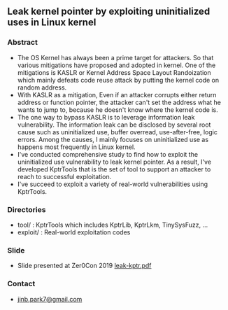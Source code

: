 ## Leak kernel pointer by exploiting uninitialized uses in Linux kernel

### Abstract

- The OS Kernel has always been a prime target for attackers.
  So that various mitigations have proposed and adopted in kernel.
  One of the mitigations is KASLR or Kernel Address Space Layout Randoization
  which mainly defeats code reuse attack by putting the kernel code on random address.
- With KASLR as a mitigation, Even if an attacker corrupts either return address or function pointer,
  the attacker can't set the address what he wants to jump to, because he doesn't know where the kernel code is.
- The one way to bypass KASLR is to leverage information leak vulnerability.
  The information leak can be disclosed by several root cause such as uninitialized use, buffer overread,
  use-after-free, logic errors. Among the causes, I mainly focuses on uninitialized use as happens most frequently in Linux kernel.
- I've conducted comprehensive study to find how to exploit the uninitialized use vulnerability to leak kernel pointer. As a result, I've developed KptrTools that is the set of tool to support an attacker to reach to successful exploitation.
- I've succeed to exploit a variety of real-world vulnerabilities using KptrTools.

### Directories

- tool/ :  KptrTools which includes KptrLib, KptrLkm, TinySysFuzz, ...
- exploit/ :  Real-world exploitation codes

### Slide

- Slide presented at Zer0Con 2019 [leak-kptr.pdf](leak-kptr.pdf)

### Contact

- jinb.park7@gmail.com
